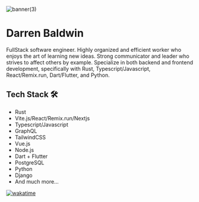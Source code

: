 
![banner(3)](https://user-images.githubusercontent.com/68653294/168488757-4248671d-7353-46ae-b346-68a6741380a5.jpg)


# Darren Baldwin
FullStack software engineer. Highly organized and efficient worker who enjoys the art of learning new ideas. Strong communicator and leader who strives to affect others by example. Specialize in both backend and frontend development, specifically with Rust, Typescript/Javascript, React/Remix.run, Dart/Flutter, and Python.  

## Tech Stack 🛠
- Rust
- Vite.js/React/Remix.run/Nextjs
- Typescript/Javascript
- GraphQL
- TailwindCSS
- Vue.js
- Node.js
- Dart + Flutter
- PostgreSQL
- Python
- Django
- And much more...

[![wakatime](https://wakatime.com/badge/user/4846b6ec-023c-402e-9ec8-c2ad667aea0f.svg)](https://wakatime.com/@4846b6ec-023c-402e-9ec8-c2ad667aea0f)
